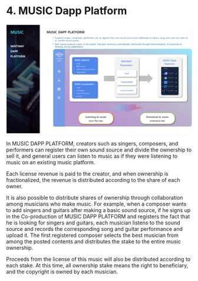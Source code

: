 # 4. MUSIC Dapp Platform

![Figure 26. MUSIC Dapp Platform](../../.gitbook/assets/image26.png)

In MUSIC DAPP PLATFORM, creators such as singers, composers, and performers can register their own sound source and divide the ownership to sell it, and general users can listen to music as if they were listening to music on an existing music platform.

Each license revenue is paid to the creator, and when ownership is fractionalized, the revenue is distributed according to the share of each owner.

It is also possible to distribute shares of ownership through collaboration among musicians who make music. For example, when a composer wants to add singers and guitars after making a basic sound source, if he signs up in the Co-production of MUSIC DAPP PLATFORM and registers the fact that he is looking for singers and guitars, each musician listens to the sound source and records the corresponding song and guitar performance and upload it. The first registered composer selects the best musician from among the posted contents and distributes the stake to the entire music ownership.

Proceeds from the license of this music will also be distributed according to each stake. At this time, all ownership stake means the right to beneficiary, and the copyright is owned by each musician.

